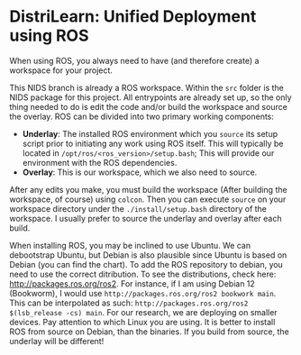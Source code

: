 # DistriLearn: Unified Deployment using ROS

When using ROS, you always need to have (and therefore create) a workspace for your project. 

This NIDS branch is already a ROS workspace. Within the `src` folder is the NIDS package for this project. All entrypoints are already set up, so the only thing needed to do is edit the code and/or build the workspace and source the overlay. ROS can be divided into two primary working components:
- <b>Underlay</b>: The installed ROS environment which you `source` its setup script prior to initiating any work using ROS itself. This will typically be located in `/opt/ros/<ros_version>/setup.bash`; This will provide our environment with the ROS dependencies. 
- <b>Overlay</b>: This is our workspace, which we also need to source.

After any edits you make, you must build the workspace (After building the workspace, of course) using `colcon`. Then you can execute `source` on your workspace directory under the `./install/setup.bash` directory of the workspace. I usually prefer to source the underlay and overlay after each build.


When installing ROS, you may be inclined to use Ubuntu. We can debootstrap Ubuntu, but Debian is also plausible since Ubuntu is based on Debian (you can find the chart). To add the ROS repository to debian, you need to use the correct ditribution. To see the distributions, check here: http://packages.ros.org/ros2. For instance, if I am using Debian 12 (Bookworm), I would use `http://packages.ros.org/ros2 bookwork main`. This can be interpolated as such: `http://packages.ros.org/ros2 $(lsb_release -cs) main`. For our research, we are deploying on smaller devices. Pay attention to which Linux you are using. It is better to install ROS from source on Debian, than the binaries. If you build from source, the underlay will be different!




